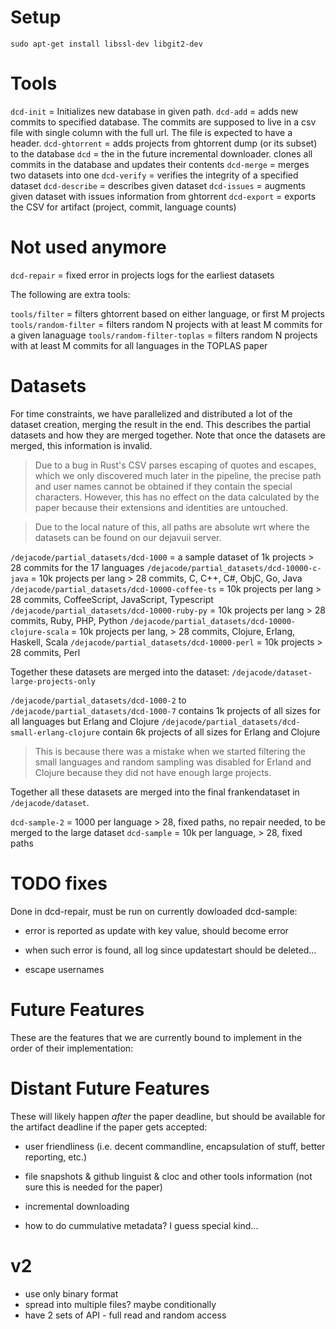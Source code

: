 # Setup

    sudo apt-get install libssl-dev libgit2-dev

# Tools 

`dcd-init` = Initializes new database in given path. 
`dcd-add` = adds new commits to specified database. The commits are supposed to live in a csv file with single column with the full url. The file is expected to have a header. 
`dcd-ghtorrent` = adds projects from ghtorrent dump (or its subset) to the database
`dcd` = the in the future incremental downloader. clones all commits in the database and updates their contents
`dcd-merge` = merges two datasets into one
`dcd-verify` = verifies the integrity of a specified dataset
`dcd-describe` = describes given dataset
`dcd-issues` = augments given dataset with issues information from ghtorrent
`dcd-export` = exports the CSV for artifact (project, commit, language counts)

# Not used anymore

`dcd-repair` = fixed error in projects logs for the earliest datasets

The following are extra tools:

`tools/filter` = filters ghtorrent based on either language, or first M projects
`tools/random-filter` = filters random N projects with at least M commits for a given lanaguage
`tools/random-filter-toplas` = filters random N projects with at least M commits for all languages in the TOPLAS paper

# Datasets

For time constraints, we have parallelized and distributed a lot of the dataset creation, merging the result in the end. This describes the partial datasets and how they are merged together. Note that once the datasets are merged, this information is invalid. 

> Due to a bug in Rust's CSV parses escaping of quotes and escapes, which we only discovered much later in the pipeline, the precise path and user names cannot be obtained if they contain the special characters. However, this has no effect on the data calculated by the paper because their extensions and identities are untouched. 

> Due to the local nature of this, all paths are absolute wrt where the datasets can be found on our dejavuii server. 

`/dejacode/partial_datasets/dcd-1000` = a sample dataset of 1k projects > 28 commits for the 17 languages
`/dejacode/partial_datasets/dcd-10000-c-java` = 10k projects per lang > 28 commits, C, C++, C#, ObjC, Go, Java
`/dejacode/partial_datasets/dcd-10000-coffee-ts` = 10k projects per lang > 28 commits, CoffeeScript, JavaScript, Typescript
`/dejacode/partial_datasets/dcd-10000-ruby-py` = 10k projects per lang > 28 commits, Ruby, PHP, Python
`/dejacode/partial_datasets/dcd-10000-clojure-scala` = 10k projects per lang, > 28 commits, Clojure, Erlang, Haskell, Scala
`/dejacode/partial_datasets/dcd-10000-perl` = 10k projects > 28 commits, Perl

Together these datasets are merged into the dataset: `/dejacode/dataset-large-projects-only`

`/dejacode/partial_datasets/dcd-1000-2` to `/dejacode/partial_datasets/dcd-1000-7` contains 1k projects of all sizes for all languages but Erlang and Clojure
`/dejacode/partial_datasets/dcd-small-erlang-clojure` contain 6k projects of all sizes for Erlang and Clojure

> This is because there was a mistake when we started filtering the small languages and random sampling was disabled for Erland and Clojure because they did not have enough large projects. 

Together all these datasets are merged into the final frankendataset in `/dejacode/dataset`. 









`dcd-sample-2` = 1000 per language > 28, fixed paths, no repair needed, to be merged to the large dataset
`dcd-sample` = 10k per language, > 28, fixed paths


# TODO fixes

Done in dcd-repair, must be run on currently dowloaded dcd-sample: 

- error is reported as update with key value, should become error
- when such error is found, all log since updatestart should be deleted...

- escape usernames


# Future Features

These are the features that we are currently bound to implement in the order of their implementation:



# Distant Future Features

These will likely happen *after* the paper deadline, but should be available for the artifact deadline if the paper gets accepted:

- user friendliness (i.e. decent commandline, encapsulation of stuff, better reporting, etc.)
- file snapshots & github linguist & cloc and other tools information (not sure this is needed for the paper)
- incremental downloading

- how to do cummulative metadata? I guess special kind...


# v2

- use only binary format
- spread into multiple files? maybe conditionally
- have 2 sets of API - full read and random access